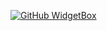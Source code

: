 [![GitHub WidgetBox](https://github-widgetbox.vercel.app/api/profile?username=Saikyon&data=followers,repositories,stars,commits&theme=nautilus)](https://github.com/Saikyon)
